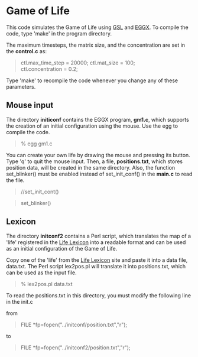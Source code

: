 
# Game of Life

This code simulates the Game of Life using [GSL](https://www.gnu.org/software/gsl/) and [EGGX](https://www.ir.isas.jaxa.jp/~cyamauch/eggx_procall/index.html). To compile the code, type 'make' in the program directory.

The maximum timesteps, the matrix size, and the concentration are set in the **control.c** as: 

> ctl.max_time_step = 20000;
> ctl.mat_size = 100;        
> ctl.concentration = 0.2;  
> 
Type 'make' to recompile the code whenever you change any of these parameters.

## Mouse input

The directory **initiconf** contains the EGGX program, **gm1.c**, which supports the creation of an initial configuration using the mouse. Use the egg to compile the code.

> % egg gm1.c

You can create your own life by drawing the mouse and pressing its button. Type 'q' to quit the mouse input. Then, a file, **positions.txt**, which stores position data, will be created in the same directory. Also, the function set_blinker() must be enabled instead of set_init_conf() in the **main.c** to read the file.

> //set_init_cont()

> set_blinker()

## Lexicon

The directory **initconf2** contains a Perl script, which translates the map of a 'life' registered in the [Life Lexicon](http://www.radicaleye.com/lifepage/lexicon.html) into a readable format and can be used as an initial configuration of the Game of Life.

Copy one of the 'life' from the [Life Lexicon](http://www.radicaleye.com/lifepage/lexicon.html) site and paste it into a data file, data.txt. The Perl script lex2pos.pl will translate it into positions.txt, which can be used as the input file.

> % lex2pos.pl data.txt

To read the positions.txt in this directory, you must modify the following line in the init.c 

from

> FILE *fp=fopen("../initconf/position.txt","r");

to

> FILE *fp=fopen("../initconf2/position.txt","r");
